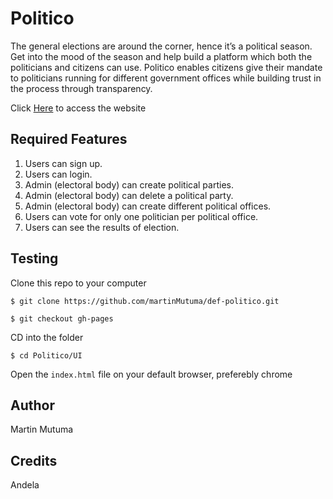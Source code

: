 # Politico

The general elections are around the corner, hence it’s a political season. Get into the mood of the season and help build a platform which both the politicians and citizens can use. Politico enables citizens give their mandate to politicians running for different government offices while building trust in the process through transparency.

Click [Here](https://martinmutuma.github.io/def-politico/UI/) to access the website

## Required Features

1.  Users can sign up.
2.  Users can login.
3.  Admin (electoral body) can create political parties.
4.  Admin (electoral body) can delete a political party.
5.  Admin (electoral body) can create different political offices.
6.  Users can vote for only one politician per political office.
7.  Users can see the results of election.

## Testing

Clone this repo to your computer

`$ git clone https://github.com/martinMutuma/def-politico.git`

`$ git checkout gh-pages`

CD into the folder

`$ cd Politico/UI`

Open the `index.html` file on your default browser, preferebly chrome

## Author

Martin Mutuma

## Credits

Andela
